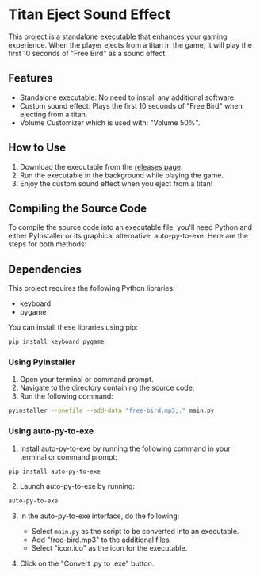 # Titan Eject Sound Effect

This project is a standalone executable that enhances your gaming experience. When the player ejects from a titan in the game, it will play the first 10 seconds of "Free Bird" as a sound effect.

## Features

- Standalone executable: No need to install any additional software.
- Custom sound effect: Plays the first 10 seconds of "Free Bird" when ejecting from a titan.
- Volume Customizer which is used with: "Volume 50%".

## How to Use

1. Download the executable from the [releases page](https://github.com/Foox-dev/freebird-titanfall2/releases).
2. Run the executable in the background while playing the game.
3. Enjoy the custom sound effect when you eject from a titan!

## Compiling the Source Code

To compile the source code into an executable file, you'll need Python and either PyInstaller or its graphical alternative, auto-py-to-exe. Here are the steps for both methods:

## Dependencies

This project requires the following Python libraries:

- keyboard
- pygame

You can install these libraries using pip:

```bash
pip install keyboard pygame
```

### Using PyInstaller

1. Open your terminal or command prompt.
2. Navigate to the directory containing the source code.
3. Run the following command:

```bash
pyinstaller --onefile --add-data "free-bird.mp3;." main.py
```

### Using auto-py-to-exe

1. Install auto-py-to-exe by running the following command in your terminal or command prompt:
  ```bash
  pip install auto-py-to-exe
  ```

2. Launch auto-py-to-exe by running:
  ```bash
  auto-py-to-exe
  ```

3. In the auto-py-to-exe interface, do the following:
   - Select `main.py` as the script to be converted into an executable.
   - Add "free-bird.mp3" to the additional files.
   - Select "icon.ico" as the icon for the executable.

4. Click on the "Convert .py to .exe" button.